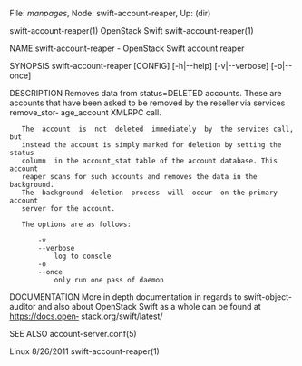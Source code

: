 File: *manpages*,  Node: swift-account-reaper,  Up: (dir)

swift-account-reaper(1)         OpenStack Swift        swift-account-reaper(1)



NAME
       swift-account-reaper - OpenStack Swift account reaper


SYNOPSIS
       swift-account-reaper [CONFIG] [-h|--help] [-v|--verbose] [-o|--once]


DESCRIPTION
       Removes data from status=DELETED accounts. These are accounts that have
       been asked to be removed by  the  reseller  via  services  remove_stor‐
       age_account XMLRPC call.

       The  account  is  not  deleted  immediately  by  the services call, but
       instead the account is simply marked for deletion by setting the status
       column  in the account_stat table of the account database. This account
       reaper scans for such accounts and removes the data in the  background.
       The  background  deletion  process  will  occur  on the primary account
       server for the account.

       The options are as follows:

           -v
           --verbose
               log to console
           -o
           --once
               only run one pass of daemon



DOCUMENTATION
       More in depth documentation in regards to swift-object-auditor and also
       about  OpenStack  Swift  as  a whole can be found at https://docs.open‐
       stack.org/swift/latest/



SEE ALSO
       account-server.conf(5)



Linux                              8/26/2011           swift-account-reaper(1)
